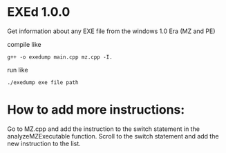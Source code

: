 # EXEd 1.0.0
Get information about any EXE file from the windows 1.0 Era (MZ and PE)

compile like
```
g++ -o exedump main.cpp mz.cpp -I.
```

run like
```
./exedump exe file path
```

# How to add more instructions:
Go to MZ.cpp and add the instruction to the switch statement in the analyzeMZExecutable function.
Scroll to the switch statement and add the new instruction to the list.